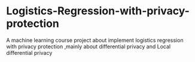 # Logistics-Regression-with-privacy-protection
A machine learning course project about implement logistics regression with privacy protection ,mainly about differential privacy and Local differential privacy
